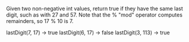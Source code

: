 Given two non-negative int values, return true if they have the same last digit, such as with 27 and 57. Note that the % "mod" operator computes remainders, so 17 % 10 is 7.


lastDigit(7, 17) → true
lastDigit(6, 17) → false
lastDigit(3, 113) → true

